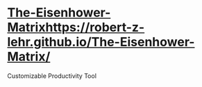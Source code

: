 # [The-Eisenhower-Matrix](https://robert-z-lehr.github.io/The-Eisenhower-Matrix/)https://robert-z-lehr.github.io/The-Eisenhower-Matrix/
Customizable Productivity Tool
